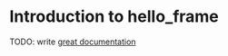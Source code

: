 # Introduction to hello_frame

TODO: write [great documentation](http://jacobian.org/writing/what-to-write/)
